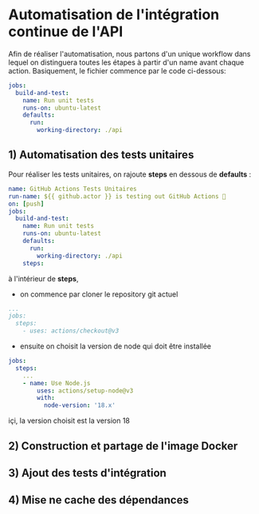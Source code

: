 # Automatisation de l'intégration continue de l'API

Afin de réaliser l'automatisation, nous partons d'un unique workflow dans lequel on distinguera toutes les étapes à partir d'un name avant chaque action.
Basiquement, le fichier commence par le code ci-dessous:

```yaml
jobs:
  build-and-test:
    name: Run unit tests
    runs-on: ubuntu-latest
    defaults:
      run:
        working-directory: ./api
```

## 1) Automatisation des tests unitaires

Pour réaliser les tests unitaires, on rajoute **steps** en dessous de **defaults** :

```yaml
name: GitHub Actions Tests Unitaires
run-name: ${{ github.actor }} is testing out GitHub Actions 🚀
on: [push]
jobs:
  build-and-test:
    name: Run unit tests
    runs-on: ubuntu-latest
    defaults:
      run:
        working-directory: ./api
    steps:
```
à l'intérieur de **steps**, 

* on commence par cloner le repository git actuel
```yaml
...
jobs:
  steps:
    - uses: actions/checkout@v3
```

* ensuite on choisit la version de node qui doit être installée
```yaml
jobs:
  steps:
    ...
    - name: Use Node.js
        uses: actions/setup-node@v3
        with:
          node-version: '18.x'
```
içi, la version choisit est la version 18



## 2) Construction et partage de l'image Docker
## 3) Ajout des tests d'intégration
## 4) Mise ne cache des dépendances